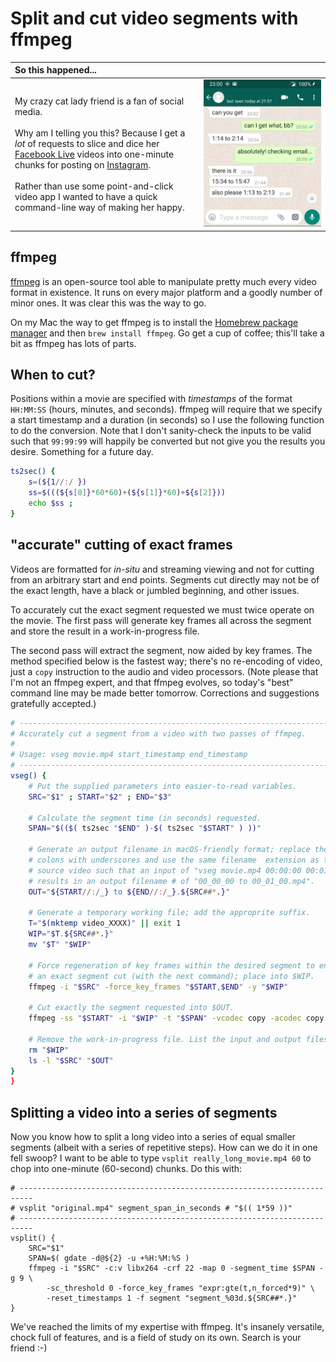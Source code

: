 # Split and cut video segments with ffmpeg

| So this happened... | |
| :--- | :--- |
| My crazy cat lady friend is a fan of social media.<br>&nbsp;<br>Why am I telling you this? Because I get a _lot_ of requests to slice and dice her [Facebook Live](https://www.facebook.com/facebookmedia/solutions/facebook-live) videos into one-minute chunks for posting on  [Instagram](https://www.instagram.com/).<br>&nbsp;<br>Rather than use some point-and-click video app I wanted to have a quick command-line way of making her happy. | ![](./images/whatsappchat.jpg) |

## ffmpeg

[ffmpeg](https://www.ffmpeg.org/about.html) is an open-source tool able to manipulate pretty much every video format in existence. It runs on every major platform and a goodly number of minor ones. It was clear this was the way to go.

On my Mac the way to get ffmpeg is to install the [Homebrew package manager](https://brew.sh/) and then `brew install ffmpeg`. Go get a cup of coffee; this'll take a bit as ffmpeg has lots of parts.

## When to cut?

Positions within a movie are specified with _timestamps_ of the format `HH:MM:SS` (hours, minutes, and seconds). ffmpeg will require that we specify a start timestamp and a duration (in seconds) so I use the following function to do the conversion. Note that I don't sanity-check the inputs to be valid such that `99:99:99` will happily be converted but not give you the results you desire. Something for a future day.

```bash
ts2sec() {
	s=(${1//:/ })
	ss=$(((${s[0]}*60*60)+(${s[1]}*60)+${s[2]}))
	echo $ss ;
}
```

## "accurate" cutting of exact frames

Videos are formatted for _in-situ_ and streaming viewing and not for cutting from an arbitrary start and end points. Segments cut directly may not be of the exact length, have a black or jumbled beginning, and other issues.

To accurately cut the exact segment requested we must twice operate on the movie. The first pass will generate key frames all across the segment and store the result in a work-in-progress file.

The second pass will extract the segment, now aided by key frames. The method specified below is the fastest way; there's no re-encoding of video, just a `copy` instruction to the audio and video processors. (Note please that I'm not an ffmpeg expert, and that ffmpeg evolves, so today's "best" command line may be made better tomorrow. Corrections and suggestions gratefully accepted.)

```bash
# -------------------------------------------------------------------------
# Accurately cut a segment from a video with two passes of ffmpeg.
#
# Usage: vseg movie.mp4 start_timestamp end_timestamp
# -------------------------------------------------------------------------
vseg() {
	# Put the supplied parameters into easier-to-read variables.
	SRC="$1" ; START="$2" ; END="$3"

	# Calculate the segment time (in seconds) requested.
	SPAN="$(($( ts2sec "$END" )-$( ts2sec "$START" ) ))"

	# Generate an output filename in macOS-friendly format; replace the
	# colons with underscores and use the same filename  extension as the
	# source video such that an input of "vseg movie.mp4 00:00:00 00:01:00"
	# results in an output filename # of "00_00_00 to 00_01_00.mp4".
	OUT="${START//:/_} to ${END//:/_}.${SRC##*.}"

	# Generate a temporary working file; add the approprite suffix.
	T="$(mktemp video_XXXX)" || exit 1
	WIP="$T.${SRC##*.}"
	mv "$T" "$WIP"

	# Force regeneration of key frames within the desired segment to enable
	# an exact segment cut (with the next command); place into $WIP.
	ffmpeg -i "$SRC" -force_key_frames "$START,$END" -y "$WIP"

	# Cut exactly the segment requested into $OUT.
	ffmpeg -ss "$START" -i "$WIP" -t "$SPAN" -vcodec copy -acodec copy -y "$OUT"

	# Remove the work-in-progress file. List the input and output files.
	rm "$WIP"
	ls -l "$SRC" "$OUT"
}
}
```

## Splitting a video into a series of segments

Now you know how to split a long video into a series of equal smaller segments (albeit with a series of repetitive steps). How can we do it in one fell swoop? I want to be able to type `vsplit really_long_movie.mp4 60` to chop into one-minute (60-second) chunks. Do this with:

```
# -------------------------------------------------------------------------
# vsplit "original.mp4" segment_span_in_seconds # "$(( 1*59 ))"
# -------------------------------------------------------------------------
vsplit() {
	SRC="$1"
	SPAN=$( gdate -d@${2} -u +%H:%M:%S )
	ffmpeg -i "$SRC" -c:v libx264 -crf 22 -map 0 -segment_time $SPAN -g 9 \
		-sc_threshold 0 -force_key_frames "expr:gte(t,n_forced*9)" \
		-reset_timestamps 1 -f segment "segment_%03d.${SRC##*.}"
}
```

We've reached the limits of my expertise with ffmpeg. It's insanely versatile, chock full of features, and is a field of study on its own. Search is your friend :-)